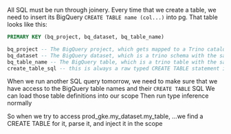 All SQL must be run through joinery.
Every time that we create a table, we need to insert its BigQuery `CREATE TABLE name (col...)` into pg.
That table looks like this:

```sql
PRIMARY KEY (bq_project, bq_dataset, bq_table_name)

bq_project -- The BigQuery project, which gets mapped to a Trino catalog somehow
bq_dataset -- The BigQuery dataset, which is a trino schema with the same name
bq_table_name -- The BigQuery table, which is a trino table with the same name
create_table_sql -- this is always a raw typed CREATE TABLE statement in BigQuery SQL. CREATE TABLE (my_col data_type, ...);
```

When we run another SQL query tomorrow, we need to make sure that we have access to the BigQuery table names and their `CREATE TABLE` SQL
We can load those table definitions into our scope
Then run type inference normally

So when we try to access prod_gke.my_dataset.my_table,
...we find a CREATE TABLE for it, parse it, and inject it in the scope
